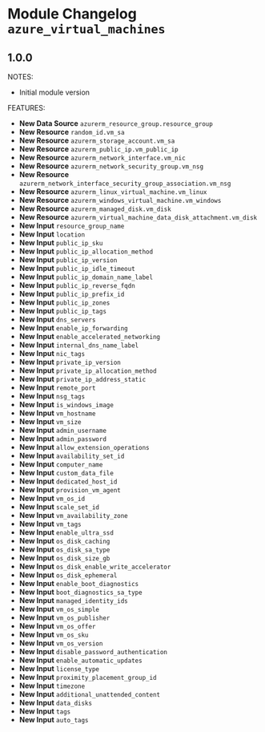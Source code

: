 # Module Changelog `azure_virtual_machines`

## 1.0.0

NOTES:

* Initial module version

FEATURES:

* **New Data Source** `azurerm_resource_group.resource_group`
* **New Resource** `random_id.vm_sa`
* **New Resource** `azurerm_storage_account.vm_sa`
* **New Resource** `azurerm_public_ip.vm_public_ip`
* **New Resource** `azurerm_network_interface.vm_nic`
* **New Resource** `azurerm_network_security_group.vm_nsg`
* **New Resource** `azurerm_network_interface_security_group_association.vm_nsg`
* **New Resource** `azurerm_linux_virtual_machine.vm_linux`
* **New Resource** `azurerm_windows_virtual_machine.vm_windows`
* **New Resource** `azurerm_managed_disk.vm_disk`
* **New Resource** `azurerm_virtual_machine_data_disk_attachment.vm_disk`
* **New Input** `resource_group_name`
* **New Input** `location`
* **New Input** `public_ip_sku`
* **New Input** `public_ip_allocation_method`
* **New Input** `public_ip_version`
* **New Input** `public_ip_idle_timeout`
* **New Input** `public_ip_domain_name_label`
* **New Input** `public_ip_reverse_fqdn`
* **New Input** `public_ip_prefix_id`
* **New Input** `public_ip_zones`
* **New Input** `public_ip_tags`
* **New Input** `dns_servers`
* **New Input** `enable_ip_forwarding`
* **New Input** `enable_accelerated_networking`
* **New Input** `internal_dns_name_label`
* **New Input** `nic_tags`
* **New Input** `private_ip_version`
* **New Input** `private_ip_allocation_method`
* **New Input** `private_ip_address_static`
* **New Input** `remote_port`
* **New Input** `nsg_tags`
* **New Input** `is_windows_image`
* **New Input** `vm_hostname`
* **New Input** `vm_size`
* **New Input** `admin_username`
* **New Input** `admin_password`
* **New Input** `allow_extension_operations`
* **New Input** `availability_set_id`
* **New Input** `computer_name`
* **New Input** `custom_data_file`
* **New Input** `dedicated_host_id`
* **New Input** `provision_vm_agent`
* **New Input** `vm_os_id`
* **New Input** `scale_set_id`
* **New Input** `vm_availability_zone`
* **New Input** `vm_tags`
* **New Input** `enable_ultra_ssd`
* **New Input** `os_disk_caching`
* **New Input** `os_disk_sa_type`
* **New Input** `os_disk_size_gb`
* **New Input** `os_disk_enable_write_accelerator`
* **New Input** `os_disk_ephemeral`
* **New Input** `enable_boot_diagnostics`
* **New Input** `boot_diagnostics_sa_type`
* **New Input** `managed_identity_ids`
* **New Input** `vm_os_simple`
* **New Input** `vm_os_publisher`
* **New Input** `vm_os_offer`
* **New Input** `vm_os_sku`
* **New Input** `vm_os_version`
* **New Input** `disable_password_authentication`
* **New Input** `enable_automatic_updates`
* **New Input** `license_type`
* **New Input** `proximity_placement_group_id`
* **New Input** `timezone`
* **New Input** `additional_unattended_content`
* **New Input** `data_disks`
* **New Input** `tags`
* **New Input** `auto_tags`

